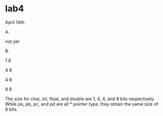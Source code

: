# lab4
April 14th

A.

not yet

B.

1 8

4 8

4 8

8 8

The size for char, int, float, and double are 1, 4, 4, and 8 bits respectively. 
While pa, pb, pc, and pd are all * pointer type, they obtain the same size of 8 bits.
